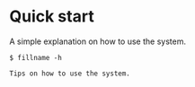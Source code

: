 # Quick start

A simple explanation on how to use the system.

```console
$ fillname -h
```

```{tip}
Tips on how to use the system.
```
